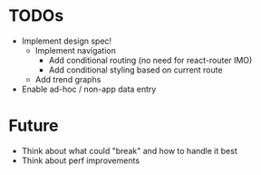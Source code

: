 # TODOs
* Implement design spec!
    * Implement navigation
        * Add conditional routing (no need for react-router IMO)
        * Add conditional styling based on current route
    * Add trend graphs
* Enable ad-hoc / non-app data entry

# Future
* Think about what could "break" and how to handle it best
* Think about perf improvements